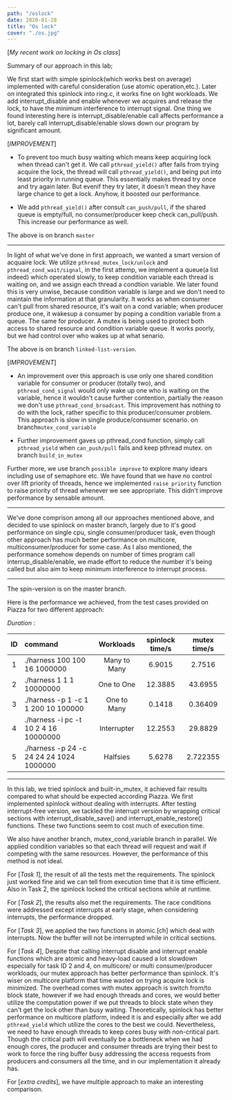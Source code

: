 ```yaml
---
path: "/oslock"
date: 2020-01-28
title: "Os lock"
cover: "./os.jpg"
---
```

[*My recent work on locking in Os class*]

Summary of our approach in this lab;

We first start with simple spinlock(which works best on average) implemented with careful consideration (use atomic operation,etc.).
Later on integrated this spinlock into ring.c, it works fine on light workloads. We add interrupt_disable and enable whenever we 
acquires and release the lock, to have the minimum interference to interrupt signal. One thing we found interesting here is 
interrupt_disable/enable call affects performance a lot, barely call interrupt_disable/enable slows down our program by significant amount.

[*IMPROVEMENT*]

* To prevent too much busy waiting which means keep acquiring lock when thread can't get it. We call `pthread_yield()` after fails from 
trying acquire the lock, the thread will call `pthread_yield()`, and being put into least priority in running queue. This essentially makes thread try once and try again later. But evenif they try later, it doesn't mean they have large chance to get a lock. Anyhow, it boosted our performance.

* We add `pthread_yield()` after consult `can_push/pull`, if the shared queue is empty/full, no consumer/producer keep check can_pull/push. This 
increase our performance as well. 

The above is on branch `master`

***
In light of what we've done in first approach, we wanted a smart version of acquaire lock. We utilize `pthread_mutex_lock/unlock` and `pthread_cond_wait/signal`,
in the first attemp, we implement a queue(a list indeed) which operated slowly, to keep condition variable each thread is waiting on, and we
assign each thread a condtion variable. We later found this is very unwise, because condition variable is large and we don't need to maintain the information
at that granularity. It works as when consumer can't pull from shared resource, it's wait on a cond variable; when producer produce one, it 
wakesup a consumer by poping a condition variable from a queue. The same for producer. A mutex is being used to protect both access to shared resource and 
condition variable queue. It works poorly, but we had control over who wakes up at what senario.

The above is on branch `linked-list-version`.

[*IMPROVEMENT*]

* An improvement over this approach is use only one shared condition variable for consumer or producer (totally two), and `pthread_cond_signal` would only 
wake up one who is waiting on the variable, hence it wouldn't cause further contention, partially the reason we don't use `pthread_cond_broadcast`. This improvement
has nothing to do with the lock, rather specific to this producer/consumer problem. This approach is slow in single produce/consumer scenario.
on branch`mutex_cond_variable`

* Further improvement gaves up pthread_cond function, simply call `pthread_yield` when `can_push/pull` fails and keep pthread mutex. on branch `build_in_mutex`

Further more, we use branch `possible improve` to explore many idears including use of semaphore etc. We have found that we have no control over 
lift priority of threads, hence we implemented `raise priority` function to raise priority of thread whenever we see appropriate. This didn't improve performance 
by sensable amount.

***
We've done comprison among all our approaches mentioned above, and decided to use spinlock on master branch, largely due to it's good performance on single cpu,
single consumer/producer task, even though other approach has much better performance on multicore, multiconsumer/producer for some case. As I also mentioned,
the performance somehow depends on number of times program call interrup_disable/enable, we made effort to reduce the number it's being called but also aim to
keep minimum interference to interrupt process.

***

The spin-version is on the master branch. 

Here is the performance we achieved, from the test cases provided on Piazza for two different approach:

 _Duration_ :

|ID|command|Workloads|spinlock time/s|mutex time/s|
|:--:|:------|:-------:|:-----------:|:---------:|
|1|./harness 100 100 16 1000000|Many to Many| 6.9015|2.7516 |
|2|./harness 1 1 1 10000000|One to One |12.3885| 43.6955|
|3|./harness -p 1 -c 1 1 200 10 100000|One to Many |0.1418| 0.36409|
|4|./harness -i pc -t 10 2 4 16 10000000|Interrupter |12.2553|29.8829 |
|5|./harness -p 24 -c 24 24 24 1024 1000000|Halfsies |5.6278|2.722355 |

***
In this lab, we tried spinlock and built-in_mutex, it achieved fair results compared to what should be expected according Piazza.
We first implemented spinlock without dealing with interrupts. After testing interrupt-free version, we tackled the interrupt version by wrapping critical sections with interrupt_disable_save() and interrupt_enable_restore() functions. These two functions seem to cost much of execution time.

We also have another branch, mutex_cond_variable branch in parallel. We applied condition variables so that each thread will request and wait if competing with the same resources. However, the performance of this method is not ideal.

For [*Task 1*], the result of all the tests met the requirements. The spinlock just worked fine and we can tell from execution time that it is time efficient. Also in Task 2, the spinlock locked the critical sections while at runtime.

For [*Task 2*], the results also met the requirements. The race conditions were addressed except interrupts at early stage, when considering interrupts, the performance dropped.

For [*Task 3*], we applied the two functions in atomic.[ch] which deal with interrupts. Now the buffer will not be interrupted while in critical sections.

For [*Task 4*], Despite that calling interrupt disable and interrupt enable functions which are atomic and heavy-load caused a lot slowdown especially for task ID 2 and 4, on multicore/ or multi consumer/producer workloads, our mutex approach has better performance than spinlock. It's wiser on multicore platform that time wasted on trying acquire lock is minimized. The overhead comes with mutex approach is switch from/to block state, however if we had enough threads and cores, we would better utilize the computation power if we put threads to block state when they can't get the lock other than busy waiting. Theoretically, spinlock has better performance on multicore platform, indeed it is and especially after we add `pthread_yield` which utilize the cores to the best we could. Nevertheless, we need to have enough threads to keep cores busy with non-critical part. Though the critical path will eventually be a bottleneck when we had enough cores, the producer and consumer threads are trying their best to work to force the ring buffer busy addressing the access requests from producers and consumers all the time, and in our implementation it already has.

For [*extra credits*], 
we have multiple approach to make an interesting comparison. 
